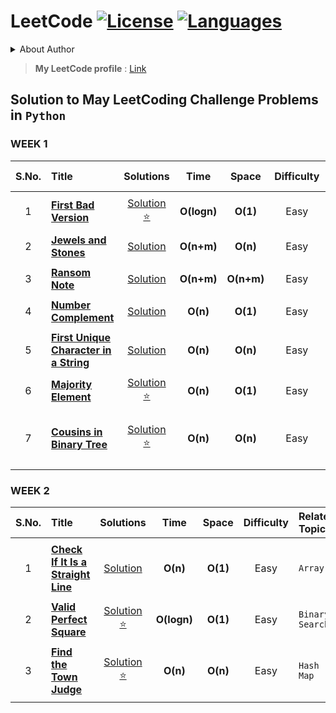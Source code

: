 # LeetCode [![License](https://img.shields.io/badge/License-MIT%20License-blue.svg)](LICENSE)  [![Languages](https://img.shields.io/badge/Languages-Python%20%7C%20MySQL%20%7C%20Bash-orange.svg?style=social&logo=python&logoWidth=20)](README.md)

<details>
<summary>About Author</summary>
  
- [ ] Final Year student pursuing Bachelors
- [ ] Looking for Job Opportunities :office:
- [ ] Can be reached out at :email: : maydev22@gmail.com

</details>

> **My LeetCode profile** : [Link](https://leetcode.com/maydev22/)

## Solution to May LeetCoding Challenge Problems in ```Python```

### WEEK 1

|  S.No. |                          Title                                       | Solutions |  Time | Space | Difficulty | Related Topics | 
| :---:  |                          :---                                        |  :---:   |  :---: | :---: |    :---:   | :--- |
||||||||
| 1 | [**First Bad Version**](https://leetcode.com/explore/challenge/card/may-leetcoding-challenge/534/week-1-may-1st-may-7th/3316/)             | [Solution :star:](https://github.com/may12day/May-LeetCoding-Challenge/tree/master/Week%201%20May%201st%E2%80%93May%207th/1%20First%20Bad%20Version) | **O(logn)** | **O(1)** | Easy | ```Binary Search``` |
||||||||
| 2 | [**Jewels and Stones**](https://leetcode.com/explore/challenge/card/may-leetcoding-challenge/534/week-1-may-1st-may-7th/3317/)             | [Solution](https://github.com/may12day/May-LeetCoding-Challenge/tree/master/Week%201%20May%201st%E2%80%93May%207th/2%20Jewels%20and%20Stones) | **O(n+m)** | **O(n)** | Easy | ```Set, Array``` |
||||||||
| 3 | [**Ransom Note**](https://leetcode.com/explore/challenge/card/may-leetcoding-challenge/534/week-1-may-1st-may-7th/3318/)             | [Solution](https://github.com/may12day/May-LeetCoding-Challenge/tree/master/Week%201%20May%201st%E2%80%93May%207th/3%20Ransom%20Note) | **O(n+m)** | **O(n+m)** | Easy | ```Hash Map``` |
||||||||
| 4 | [**Number Complement**](https://leetcode.com/explore/challenge/card/may-leetcoding-challenge/534/week-1-may-1st-may-7th/3319/)             | [Solution](https://github.com/may12day/May-LeetCoding-Challenge/tree/master/Week%201%20May%201st%E2%80%93May%207th/4%20Number%20Complement) | **O(n)** | **O(1)** | Easy | ```Bit Manipulation``` |
||||||||
| 5 | [**First Unique Character in a String**](https://leetcode.com/explore/challenge/card/may-leetcoding-challenge/534/week-1-may-1st-may-7th/3320/)             | [Solution](https://github.com/may12day/May-LeetCoding-Challenge/tree/master/Week%201%20May%201st%E2%80%93May%207th/5%20First%20Unique%20Character%20in%20a%20String) | **O(n)** | **O(n)** | Easy | ```Dequeue, Hash Map``` |
||||||||
| 6 | [**Majority Element**](https://leetcode.com/explore/challenge/card/may-leetcoding-challenge/534/week-1-may-1st-may-7th/3321/)             | [Solution :star:](https://github.com/may12day/May-LeetCoding-Challenge/tree/master/Week%201%20May%201st%E2%80%93May%207th/6%20Majority%20Element) | **O(n)** | **O(1)** | Easy | ```Array``` |
||||||||
| 7 | [**Cousins in Binary Tree**](https://leetcode.com/explore/challenge/card/may-leetcoding-challenge/534/week-1-may-1st-may-7th/3322/)             | [Solution :star:](https://github.com/may12day/May-LeetCoding-Challenge/tree/master/Week%201%20May%201st%E2%80%93May%207th/7%20Cousins%20in%20Binary%20Tree) | **O(n)** | **O(n)** | Easy | ```Breadth First Search, Depth First Search, Tree``` |
||||||||

### WEEK 2

|  S.No. |                          Title                                       | Solutions |  Time | Space | Difficulty | Related Topics | 
| :---:  |                          :---                                        |  :---:   |  :---: | :---: |    :---:   | :--- |
||||||||
| 1 | [**Check If It Is a Straight Line**](https://leetcode.com/explore/challenge/card/may-leetcoding-challenge/535/week-2-may-8th-may-14th/3323/)             | [Solution ](https://github.com/may12day/May-LeetCoding-Challenge/tree/master/Week%202%20May%208th%E2%80%93May%2014th/1%20Check%20If%20It%20Is%20a%20Straight%20Line) | **O(n)** | **O(1)** | Easy | ```Array``` |
||||||||
| 2 | [**Valid Perfect Square**](https://leetcode.com/explore/challenge/card/may-leetcoding-challenge/535/week-2-may-8th-may-14th/3324/)             | [Solution :star: ](https://github.com/may12day/May-LeetCoding-Challenge/tree/master/Week%202%20May%208th%E2%80%93May%2014th/2%20Valid%20Perfect%20Square) | **O(logn)** | **O(1)** | Easy | ```Binary Search``` |
||||||||
| 3 | [**Find the Town Judge**](https://leetcode.com/explore/challenge/card/may-leetcoding-challenge/535/week-2-may-8th-may-14th/3325/)             | [Solution :star: ](https://github.com/may12day/May-LeetCoding-Challenge/tree/master/Week%202%20May%208th%E2%80%93May%2014th/3%20Find%20the%20Town%20Judge) | **O(n)** | **O(n)** | Easy | ```Hash Map``` |
||||||||